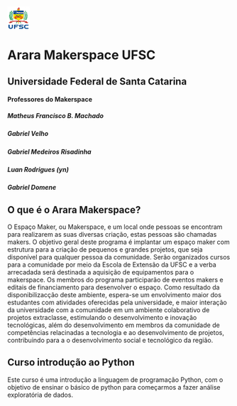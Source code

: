 <img class="img" src="img/download.jpeg" width="50" height="50" >


# Arara Makerspace UFSC 

## Universidade Federal de Santa Catarina

#### Professores do Makerspace
<p><h5>Matheus Francisco B. Machado</h5></p>
<p><h5>Gabriel Velho</h5></p>
<p><h5>Gabriel Medeiros Risadinha</h5></p>
<p><h5>Luan Rodrigues (yn)</h5></p>
<p><h5>Gabriel Domene</h5></p>

## O que é o Arara Makerspace?

O Espaço Maker, ou Makerspace, e um local onde pessoas se encontram para realizarem as suas diversas criação, estas pessoas são chamadas makers. O objetivo geral deste programa é implantar um espaço maker com estrutura para a criação de pequenos e grandes projetos, que seja disponı́vel para qualquer pessoa da comunidade.  Serão organizados cursos para a comunidade por meio da Escola de Extensão da UFSC e a verba arrecadada será destinada a aquisição de equipamentos para o makerspace. Os membros do programa participarão de eventos makers e editais de financiamento para desenvolver o espaço. Como resultado da disponibilizacção deste ambiente, espera-se um envolvimento maior dos estudantes com atividades oferecidas pela universidade, e maior interação da universidade com a comunidade em um ambiente colaborativo de projetos extraclasse, estimulando o desenvolvimento e inovação tecnológicas, além do desenvolvimento em membros da comunidade de competências relacinadas a  tecnologia e ao desenvolvimento de projetos, contribuindo para a o desenvolvimento social e tecnológico da região.

## Curso introdução ao Python

Este curso é uma introdução a linguagem de programação Python, com o objetivo de ensinar o básico de python para começarmos a fazer análise exploratória de dados.


